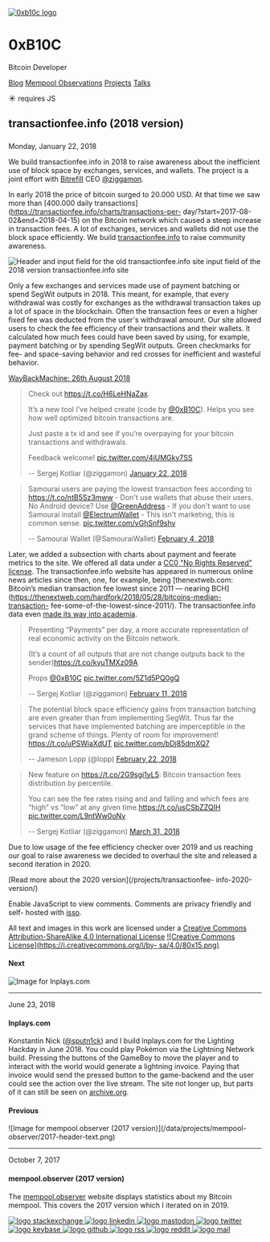 [ ![0xb10c logo](/0xb10c.png) ](/)

# 0xB10C

Bitcoin Developer

[Blog](/) [Mempool Observations](/mempool-observations) [Projects](/projects)
[Talks](/talks)

☀  requires JS

##  transactionfee.info (2018 version)

#####

Monday, January 22, 2018

We build transactionfee.info in 2018 to raise awareness about the inefficient
use of block space by exchanges, services, and wallets. The project is a joint
effort with [Bitrefill](https://www.bitrefill.com/?utm_source=b10c_me) CEO
[@ziggamon](https://twitter.com/ziggamon).

In early 2018 the price of bitcoin surged to 20.000 USD. At that time we saw
more than [400.000 daily
transactions](https://transactionfee.info/charts/transactions-per-
day/?start=2017-08-02&end=2018-04-15) on the Bitcoin network which caused a
steep increase in transaction fees. A lot of exchanges, services and wallets
did not use the block space efficiently. We build
[transactionfee.info](https://transactionfee.info) to raise community
awareness.

![Header and input field for the old transactionfee.info
site](/data/projects/transactionfee-info/old-txid-input.png) input field of
the 2018 version transactionfee.info site

Only a few exchanges and services made use of payment batching or spend SegWit
outputs in 2018. This meant, for example, that every withdrawal was costly for
exchanges as the withdrawal transaction takes up a lot of space in the
blockchain. Often the transaction fees or even a higher fixed fee was deducted
from the user's withdrawal amount. Our site allowed users to check the fee
efficiency of their transactions and their wallets. It calculated how much
fees could have been saved by using, for example, payment batching or by
spending SegWit outputs. Green checkmarks for fee- and space-saving behavior
and red crosses for inefficient and wasteful behavior.

[WayBackMachine: 26th August
2018](https://web.archive.org/web/20180826025416/https://transactionfee.info/)

> Check out <https://t.co/H6LeHNaZax>.  
>  
> It’s a new tool I’ve helped create (code by
> [@0xB10C](https://twitter.com/0xB10C?ref_src=twsrc%5Etfw)). Helps you see
> how well optimized bitcoin transactions are.  
>  
> Just paste a tx id and see if you’re overpaying for your bitcoin
> transactions and withdrawals.  
>  
> Feedback welcome! [pic.twitter.com/4jUMGky7SS](https://t.co/4jUMGky7SS)
>
> -- Sergej Kotliar (@ziggamon) [January 22,
> 2018](https://twitter.com/ziggamon/status/955457158392397825?ref_src=twsrc%5Etfw)

> Samourai users are paying the lowest transaction fees according to
> <https://t.co/ntB5Sz3mww> \- Don't use wallets that abuse their users. No
> Android device? Use
> [@GreenAddress](https://twitter.com/GreenAddress?ref_src=twsrc%5Etfw) \- If
> you don't want to use Samourai install
> [@ElectrumWallet](https://twitter.com/ElectrumWallet?ref_src=twsrc%5Etfw) \-
> This isn't marketing, this is common sense.
> [pic.twitter.com/vGhSnf9shv](https://t.co/vGhSnf9shv)
>
> -- Samourai Wallet (@SamouraiWallet) [February 4,
> 2018](https://twitter.com/SamouraiWallet/status/960152335799504901?ref_src=twsrc%5Etfw)

Later, we added a subsection with charts about payment and feerate metrics to
the site. We offered all data under a [CC0 "No Rights Reserved"
license](https://creativecommons.org/share-your-work/public-domain/cc0/). The
transactionfee.info website has appeared in numerous online news articles
since then, one, for example, being [thenextweb.com: Bitcoin’s median
transaction fee lowest since 2011 — nearing
BCH](https://thenextweb.com/hardfork/2018/05/28/bitcoins-median-transaction-
fee-some-of-the-lowest-since-2011/). The transactionfee.info data even [made
its way into
academia](https://scholar.google.de/scholar?q=%22transactionfee.info%22).

> Presenting “Payments” per day, a more accurate representation of real
> economic activity on the Bitcoin network.  
>  
> (It’s a count of all outputs that are not change outputs back to the
> sender)<https://t.co/kyuTMXz09A>  
>  
> Props [@0xB10C](https://twitter.com/0xB10C?ref_src=twsrc%5Etfw)
> [pic.twitter.com/5Z1d5PQ0gQ](https://t.co/5Z1d5PQ0gQ)
>
> -- Sergej Kotliar (@ziggamon) [February 11,
> 2018](https://twitter.com/ziggamon/status/962691031702552577?ref_src=twsrc%5Etfw)

> The potential block space efficiency gains from transaction batching are
> even greater than from implementing SegWit. Thus far the services that have
> implemented batching are imperceptible in the grand scheme of things. Plenty
> of room for improvement! <https://t.co/uPSWiaXdUT>
> [pic.twitter.com/bDj85dmXQ7](https://t.co/bDj85dmXQ7)
>
> -- Jameson Lopp (@lopp) [February 22,
> 2018](https://twitter.com/lopp/status/966730277111324674?ref_src=twsrc%5Etfw)

> New feature on <https://t.co/2G9sgi1yL5>: Bitcoin transaction fees
> distribution by percentile.  
>  
> You can see the fee rates rising and and falling and which fees are “high”
> vs “low” at any given time.<https://t.co/usCSbZZQIH>
> [pic.twitter.com/L9ntWw0oNv](https://t.co/L9ntWw0oNv)
>
> -- Sergej Kotliar (@ziggamon) [March 31,
> 2018](https://twitter.com/ziggamon/status/980124381283266562?ref_src=twsrc%5Etfw)

Due to low usage of the fee efficiency checker over 2019 and us reaching our
goal to raise awareness we decided to overhaul the site and released a second
iteration in 2020.

[Read more about the 2020 version](/projects/transactionfee-
info-2020-version/)

Enable JavaScript to view comments. Comments are privacy friendly and self-
hosted with [isso](https://posativ.org/isso/).

All text and images in this work are licensed under a [Creative Commons
Attribution-ShareAlike 4.0 International
License](http://creativecommons.org/licenses/by-sa/4.0/) [![Creative Commons
License](https://i.creativecommons.org/l/by-
sa/4.0/80x15.png)](http://creativecommons.org/licenses/by-sa/4.0/)

#### Next

![Image for lnplays.com](/data/projects/lnplays-com/header.png)
[](/projects/lnplays-com/)

* * *

June 23, 2018

#### lnplays.com

Konstantin Nick ([@sputn1ck](https://twitter.com/sputn1ck)) and I build
lnplays.com for the Lighting Hackday in June 2018. You could play Pokémon via
the Lightning Network build. Pressing the buttons of the GameBoy to move the
player and to interact with the world would generate a lightning invoice.
Paying that invoice would send the pressed button to the game-backend and the
user could see the action over the live stream. The site not longer up, but
parts of it can still be seen on
[archive.org](https://web.archive.org/web/20180625193114/https://lnplays.com/).

[](/projects/lnplays-com/)

#### Previous

![Image for mempool.observer \(2017 version\)](/data/projects/mempool-
observer/2017-header-text.png) [](/projects/mempool-observer-2017-version/)

* * *

October 7, 2017

#### mempool.observer (2017 version)

The [mempool.observer](https://mempool.observer) website displays statistics
about my Bitcoin mempool. This covers the 2017 version which I iterated on in
2019.

[](/projects/mempool-observer-2017-version/)

[ ![logo stackexchange](/img/footer/stackexchange.svg)
](https://bitcoin.stackexchange.com/users/63817/0xb10c) [ ![logo
linkedin](/img/footer/linkedin.svg) ](https://linkedin.com/in/0xb10c) [ ![logo
mastodon](/img/footer/mastodon.svg) ](https://x0f.org/@0xb10c) [ ![logo
twitter](/img/footer/twitter.svg) ](https://twitter.com/0xb10c) [ ![logo
keybase](/img/footer/keybase.svg) ](https://keybase.io/b10c) [ ![logo
github](/img/footer/github.svg) ](https://github.com/0xb10c) [ ![logo
rss](/img/footer/rss.svg) ](https://b10c.me/feed.xml) [ ![logo
reddit](/img/footer/reddit.svg) ](https://reddit.com/u/0xb10c) [ ![logo
mail](/img/footer/gmail.svg) ](mailto:0xb10c+b10c-me@gmail.com)

